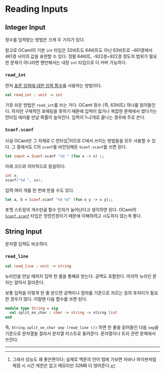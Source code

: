 # Reading Inputs

## Integer Input

 정수를 입력받는 방법은 크게 두 가지가 있다.

 참고로 OCaml의 기본 `int` 타입은 32비트도 64비트도 아닌 63비트로 -461경에서 461경
 사이의 값을 표현할 수 있다. 정말 64비트, -922경~922경 정도의 범위가 필요한
 문제가 아니라면 웬만해서는 내장 `int` 타입으로 다 커버 가능하다.

### `read_int`

 먼저 [표준 입력에 대한 입력 함수](https://v2.ocaml.org/releases/4.11/htmlman/libref/Stdlib.html#2_Inputfunctionsonstandardinput)를 사용하는 방법이다.

```ocaml
val read_int : unit -> int
```

 가장 쉬운 방법은 `read_int`를 쓰는 거다. OCaml 정수 (즉, 63비트) 하나를
 읽어들인다. 하지만 구체적인 포매팅을 못하기 때문에 입력이 많거나 복잡한
 문제에서 썼다가는 런타임 에러를 만날 확률이 높아진다. 입력이 1~2개로 끝나는
 경우에 주로 쓴다.

### `Scanf.scanf`

 사실 OCaml은 그 자체로 C 런타임[^1]이므로 C에서 쓰이는 방법들을 모두 사용할 수
 있다. 그 중에서도 C의 `scanf`를 바인딩해둔 `Scanf.scanf`를 쓰면 된다.


```ocaml
let input = Scanf.scanf "%d " (fun x -> x) ;;
```

 아래 코드와 의미적으로 동일하다:

```cpp
int x;
scanf("%d ", &x);
```

 입력 여러 개를 한 번에 받을 수도 있다.

```ocaml
let a, b = Scanf.scanf "%d %d" (fun x y -> x y);;
```

 포맷 스트링의 개수만큼 함수 인자가 늘어난다고 생각하면 된다. OCaml의
 [`Scanf.scanf`](https://v2.ocaml.org/releases/4.11/htmlman/libref/Scanf.html#1_Specialisedformattedinputfunctions) 타입은 엉망진창이기 때문에 이해하려고 시도하지 않는게 좋다.


## String Input

 문자열 입력도 비슷하다.

### `read_line`

```ocaml
val read_line : unit -> string
```

 뉴라인을 만날 때까지 입력 한 줄을 통째로 받는다. 공백도 포함한다. 마지막 뉴라인
 문자는 알아서 잘라준다.

 보통 입력을 이렇게 한 줄 받으면 공백이나 컴마를 기준으로 자르는 등의 후처리가
 필요한 경우가 많다. 이럴땐 다음 함수를 쓰면 된다.

```ocaml
module type String = sig
  val split_on_char : char -> string -> stirng list
end
```

 즉, `String.split_on_char sep (read_line ())` 하면 한 줄을 읽어들인 다음 `sep`을
 기준으로 문자열을 잘라서 문자열 리스트로 돌려준다. 문자열이나 트리 관련
 문제에서 쓰인다.

---

[^1]: 그래서 성능도 꽤 좋은편이다; 실제로 백준의 언어 탭에 가보면 자바나 파이썬처럼
 채점 시 시간 제한은 없고 메모리만 32MB 더 얹어준다.
